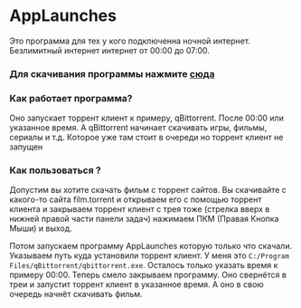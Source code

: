 # AppLaunches
Это программа для тех у кого подключенна ночной интернет. Безлимитный интернет интернет от 00:00 до 07:00.  

### Для скачивания программы нажмите  [сюда](https://disk.yandex.ru/d/WetB6VRsfHsAJg)

### Как работает программа?
Оно запускает торрент клиент к примеру, qBittorrent. После 00:00 или указанное время. А qBittorrent начинает скачивать игры, фильмы, сериалы и т.д. Которое уже там стоит в очереди но торрент клиент не запущен  

### Как пользоваться ? 

Допустим вы хотите скачать фильм c торрент сайтов. Вы скачивайте с какого-то сайта film.torrent и открываем его с помощью торрент клиента и закрываем торрент клиент с трея тоже (стрелка вверх в нижней правой части панели задач) нажимаем ПКМ (Правая Кнопка Мыши) и выход. 

Потом запускаем программу AppLaunches которую только что скачали. Указываем путь куда установили торрент клиент. У меня это `C:/Program Files/qBittorrent/qbittorrent.exe`. Осталось только указать время к примеру 00:00. Теперь смело закрываем программу. Оно свернётся в треи и запустит торрент клиент в указанное время. А оно в свою очередь начнёт скачивать фильм. 
